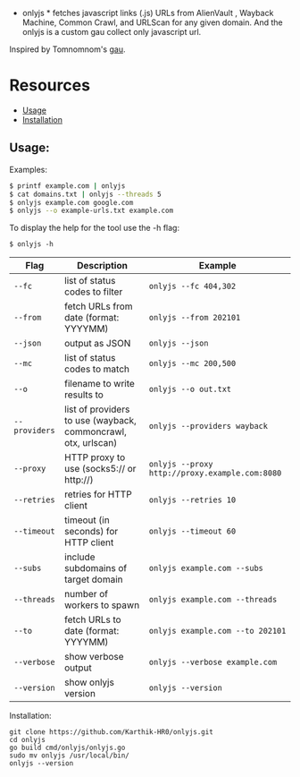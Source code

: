 
* onlyjs * fetches javascript links (.js)  URLs from AlienVault , Wayback Machine, Common Crawl, and URLScan for any given domain. And the onlyjs is a custom gau collect only javascript url.

Inspired by Tomnomnom's [gau](https://github.com/tomnomnom/gau).


# Resources
- [Usage](#usage)
- [Installation](#installation)


## Usage:
Examples:

```bash
$ printf example.com | onlyjs
$ cat domains.txt | onlyjs --threads 5
$ onlyjs example.com google.com
$ onlyjs --o example-urls.txt example.com

```
To display the help for the tool use the -h flag:
```
$ onlyjs -h
```
| Flag        | Description                                                 | Example                                     |
|-------------|-------------------------------------------------------------|---------------------------------------------|
| `--fc`      | list of status codes to filter                              | `onlyjs --fc 404,302`                        |
| `--from`    | fetch URLs from date (format: YYYYMM)                       | `onlyjs --from 202101`                       |
| `--json`    | output as JSON                                              | `onlyjs --json`                              |
| `--mc`      | list of status codes to match                               | `onlyjs --mc 200,500`                        |
| `--o`       | filename to write results to                                | `onlyjs --o out.txt`                         |
| `--providers` | list of providers to use (wayback, commoncrawl, otx, urlscan) | `onlyjs --providers wayback`           |
| `--proxy`   | HTTP proxy to use (socks5:// or http://)                    | `onlyjs --proxy http://proxy.example.com:8080` |
| `--retries` | retries for HTTP client                                     | `onlyjs --retries 10`                        |
| `--timeout` | timeout (in seconds) for HTTP client                        | `onlyjs --timeout 60`                        |
| `--subs`    | include subdomains of target domain                         | `onlyjs example.com --subs`                  |
| `--threads` | number of workers to spawn                                  | `onlyjs example.com --threads`              |
| `--to`      | fetch URLs to date (format: YYYYMM)                         | `onlyjs example.com --to 202101`             |
| `--verbose` | show verbose output                                         | `onlyjs --verbose example.com`               |
| `--version` | show onlyjs version                                         | `onlyjs --version`                           |


Installation:
```
git clone https://github.com/Karthik-HR0/onlyjs.git
cd onlyjs
go build cmd/onlyjs/onlyjs.go
sudo mv onlyjs /usr/local/bin/
onlyjs --version

```


